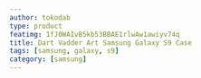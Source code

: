 ```yaml
---
author: tokodab
type: product
featimg: 1fJ0WAIvB5kb53BBAE1rlwAw1awiyv74q
title: Dart Vadder Art Samsung Galaxy S9 Case
tags: [samsung, galaxy, s9]
category: [samsung]
---
```

